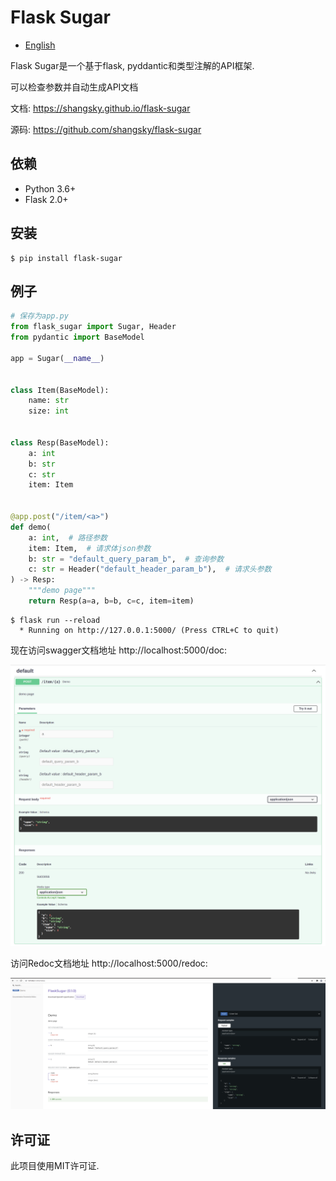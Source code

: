 # Flask Sugar

- [English](README.md)

Flask Sugar是一个基于flask, pyddantic和类型注解的API框架.

可以检查参数并自动生成API文档

文档: <https://shangsky.github.io/flask-sugar>

源码: <https://github.com/shangsky/flask-sugar>


## 依赖

- Python 3.6+
- Flask 2.0+

## 安装

```shell
$ pip install flask-sugar
```

## 例子

```python
# 保存为app.py
from flask_sugar import Sugar, Header
from pydantic import BaseModel

app = Sugar(__name__)


class Item(BaseModel):
    name: str
    size: int


class Resp(BaseModel):
    a: int
    b: str
    c: str
    item: Item


@app.post("/item/<a>")
def demo(
    a: int,  # 路径参数
    item: Item,  # 请求体json参数
    b: str = "default_query_param_b",  # 查询参数
    c: str = Header("default_header_param_b"),  # 请求头参数
) -> Resp:
    """demo page"""
    return Resp(a=a, b=b, c=c, item=item)
```

```shell
$ flask run --reload
  * Running on http://127.0.0.1:5000/ (Press CTRL+C to quit)
```

现在访问swagger文档地址 http://localhost:5000/doc:

![](https://github.com/ShangSky/flask-sugar/raw/main/docs/img/swagger-ui.png)

访问Redoc文档地址 http://localhost:5000/redoc:

![](https://github.com/ShangSky/flask-sugar/blob/main/docs/img/redoc.png)

## 许可证

此项目使用MIT许可证.